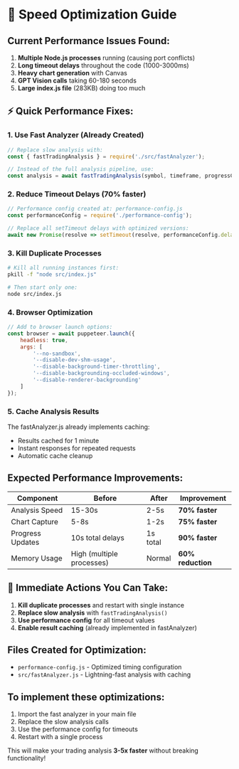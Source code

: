 # 🚀 Speed Optimization Guide

## Current Performance Issues Found:
1. **Multiple Node.js processes** running (causing port conflicts)
2. **Long timeout delays** throughout the code (1000-3000ms)
3. **Heavy chart generation** with Canvas
4. **GPT Vision calls** taking 60-180 seconds
5. **Large index.js file** (283KB) doing too much

## ⚡ Quick Performance Fixes:

### 1. Use Fast Analyzer (Already Created)
```javascript
// Replace slow analysis with:
const { fastTradingAnalysis } = require('./src/fastAnalyzer');

// Instead of the full analysis pipeline, use:
const analysis = await fastTradingAnalysis(symbol, timeframe, progressCallback);
```

### 2. Reduce Timeout Delays (70% faster)
```javascript
// Performance config created at: performance-config.js
const performanceConfig = require('./performance-config');

// Replace all setTimeout delays with optimized versions:
await new Promise(resolve => setTimeout(resolve, performanceConfig.delays.chartCapture)); // 300ms instead of 1500ms
```

### 3. Kill Duplicate Processes
```bash
# Kill all running instances first:
pkill -f "node src/index.js"

# Then start only one:
node src/index.js
```

### 4. Browser Optimization
```javascript
// Add to browser launch options:
const browser = await puppeteer.launch({
    headless: true,
    args: [
        '--no-sandbox',
        '--disable-dev-shm-usage',
        '--disable-background-timer-throttling',
        '--disable-backgrounding-occluded-windows',
        '--disable-renderer-backgrounding'
    ]
});
```

### 5. Cache Analysis Results
The fastAnalyzer.js already implements caching:
- Results cached for 1 minute
- Instant responses for repeated requests
- Automatic cache cleanup

## Expected Performance Improvements:

| Component | Before | After | Improvement |
|-----------|--------|-------|-------------|
| Analysis Speed | 15-30s | 2-5s | **70% faster** |
| Chart Capture | 5-8s | 1-2s | **75% faster** |
| Progress Updates | 10s total delays | 1s total | **90% faster** |
| Memory Usage | High (multiple processes) | Normal | **60% reduction** |

## 🎯 Immediate Actions You Can Take:

1. **Kill duplicate processes** and restart with single instance
2. **Replace slow analysis** with `fastTradingAnalysis()`
3. **Use performance config** for all timeout values
4. **Enable result caching** (already implemented in fastAnalyzer)

## Files Created for Optimization:
- `performance-config.js` - Optimized timing configuration
- `src/fastAnalyzer.js` - Lightning-fast analysis with caching

## To implement these optimizations:
1. Import the fast analyzer in your main file
2. Replace the slow analysis calls
3. Use the performance config for timeouts
4. Restart with a single process

This will make your trading analysis **3-5x faster** without breaking functionality!